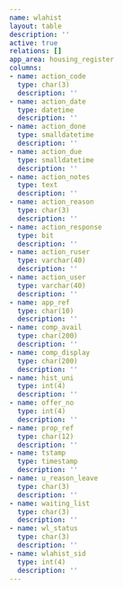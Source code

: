 ```yaml
---
name: wlahist
layout: table
description: ''
active: true
relations: []
app_area: housing_register
columns:
- name: action_code
  type: char(3)
  description: ''
- name: action_date
  type: datetime
  description: ''
- name: action_done
  type: smalldatetime
  description: ''
- name: action_due
  type: smalldatetime
  description: ''
- name: action_notes
  type: text
  description: ''
- name: action_reason
  type: char(3)
  description: ''
- name: action_response
  type: bit
  description: ''
- name: action_ruser
  type: varchar(40)
  description: ''
- name: action_user
  type: varchar(40)
  description: ''
- name: app_ref
  type: char(10)
  description: ''
- name: comp_avail
  type: char(200)
  description: ''
- name: comp_display
  type: char(200)
  description: ''
- name: hist_uni
  type: int(4)
  description: ''
- name: offer_no
  type: int(4)
  description: ''
- name: prop_ref
  type: char(12)
  description: ''
- name: tstamp
  type: timestamp
  description: ''
- name: u_reason_leave
  type: char(3)
  description: ''
- name: waiting_list
  type: char(3)
  description: ''
- name: wl_status
  type: char(3)
  description: ''
- name: wlahist_sid
  type: int(4)
  description: ''
---
```



